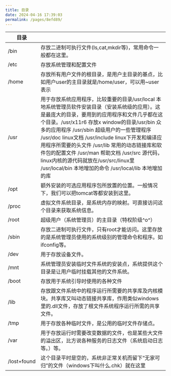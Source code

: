 ```yaml
---
title: 目录
date: 2024-04-16 17:39:03
permalink: /pages/8efd89/
---
```


| 目录        |                                                              |
| ----------- | ------------------------------------------------------------ |
| /bin        | 存放二进制可执行文件(ls,cat,mkdir等)，常用命令一般都在这里。 |
| /etc        | 存放系统管理和配置文件                                       |
| /home       | 存放所有用户文件的根目录，是用户主目录的基点，比如用户user的主目录就是/home/user，可以用~user表示 |
| /usr        | 用于存放系统应用程序，比较重要的目录/usr/local 本地系统管理员软件安装目录（安装系统级的应用）。这是最庞大的目录，要用到的应用程序和文件几乎都在这个目录。/usr/x11r6 存放x window的目录/usr/bin 众多的应用程序 /usr/sbin 超级用户的一些管理程序 /usr/doc linux文档 /usr/include linux下开发和编译应用程序所需要的头文件 /usr/lib 常用的动态链接库和软件包的配置文件 /usr/man 帮助文档 /usr/src 源代码，linux内核的源代码就放在/usr/src/linux里 /usr/local/bin 本地增加的命令 /usr/local/lib 本地增加的库 |
| /opt        | 额外安装的可选应用程序包所放置的位置。一般情况下，我们可以把tomcat等都安装到这里。 |
| /proc       | 虚拟文件系统目录，是系统内存的映射。可直接访问这个目录来获取系统信息。 |
| /root       | 超级用户（系统管理员）的主目录（特权阶级^o^）                |
| /sbin       | 存放二进制可执行文件，只有root才能访问。这里存放的是系统管理员使用的系统级别的管理命令和程序。如ifconfig等。 |
| /dev        | 用于存放设备文件。                                           |
| /mnt        | 系统管理员安装临时文件系统的安装点，系统提供这个目录是让用户临时挂载其他的文件系统。 |
| /boot       | 存放用于系统引导时使用的各种文件                             |
| /lib        | 存放跟文件系统中的程序运行所需要的共享库及内核模块。共享库又叫动态链接共享库，作用类似windows里的.dll文件，存放了根文件系统程序运行所需的共享文件。 |
| /tmp        | 用于存放各种临时文件，是公用的临时文件存储点。               |
| /var        | 用于存放运行时需要改变数据的文件，也是某些大文件的溢出区，比方说各种服务的日志文件（系统启动日志等。）等。 |
| /lost+found | 这个目录平时是空的，系统非正常关机而留下“无家可归”的文件（windows下叫什么.chk）就在这里 |



